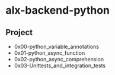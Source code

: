 # alx-backend-python

## Project

- 0x00-python_variable_annotations
- 0x01-python_async_function
- 0x02-python_async_comprehension
- 0x03-Unittests_and_integration_tests


